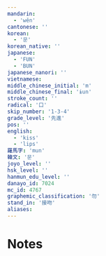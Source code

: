 ```yaml
---
mandarin:
  - 'wěn'
cantonese: ''
korean:
  - '문'
korean_native: ''
japanese:
  - 'FUN'
  - 'BUN'
japanese_nanori: ''
vietnamese:
middle_chinese_initial: 'm'
middle_chinese_final: 'ɨun'
stroke_count: ''
radical: '口'
skip_number: '1-3-4'
grade_level: '先進'
pos: ''
english:
  - 'kiss'
  - 'lips'
羅馬字: 'mun'
韓文: '문'
joyo_level: ''
hsk_level: ''
hanmun_edu_level: ''
danayo_id: 7024
mc_id: 4767
graphemic_classification: '勿'
stand_in: '接吻'
aliases:
---
```


# Notes
